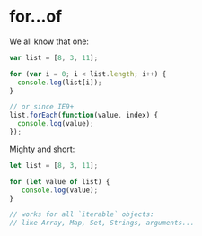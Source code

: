 # for...of

We all know that one:
```javascript
var list = [8, 3, 11];

for (var i = 0; i < list.length; i++) {
  console.log(list[i]);
}

// or since IE9+
list.forEach(function(value, index) {
  console.log(value);
});
```

Mighty and short:
```javascript
let list = [8, 3, 11];

for (let value of list) {
   console.log(value);
}

// works for all `iterable` objects:
// like Array, Map, Set, Strings, arguments...
```